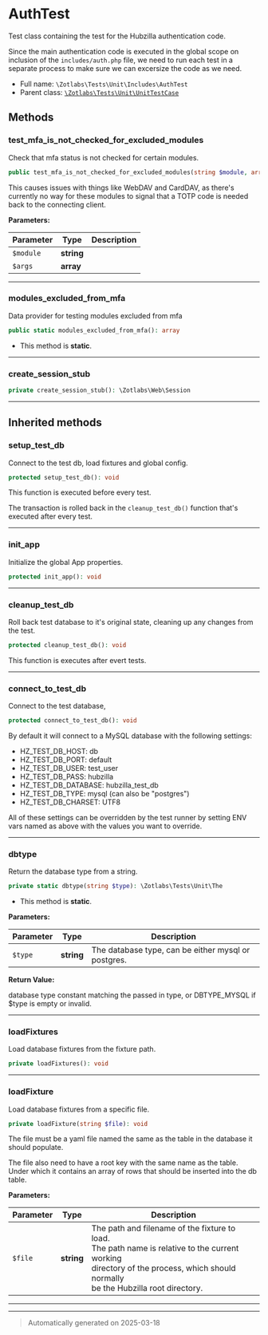 
# AuthTest

Test class containing the test for the Hubzilla authentication code.

Since the main authentication code is executed in the global scope on
inclusion of the `includes/auth.php` file, we need to run each test in a
separate process to make sure we can excersize the code as we need.

* Full name: `\Zotlabs\Tests\Unit\Includes\AuthTest`
* Parent class: [`\Zotlabs\Tests\Unit\UnitTestCase`](../UnitTestCase.md)




## Methods


### test_mfa_is_not_checked_for_excluded_modules

Check that mfa status is not checked for certain modules.

```php
public test_mfa_is_not_checked_for_excluded_modules(string $module, array $args): void
```

This causes issues with things like WebDAV and CardDAV, as there's
currently no way for these modules to signal that a TOTP code is needed
back to the connecting client.






**Parameters:**

| Parameter | Type | Description |
|-----------|------|-------------|
| `$module` | **string** |  |
| `$args` | **array** |  |





***

### modules_excluded_from_mfa

Data provider for testing modules excluded from mfa

```php
public static modules_excluded_from_mfa(): array
```



* This method is **static**.








***

### create_session_stub



```php
private create_session_stub(): \Zotlabs\Web\Session
```












***


## Inherited methods


### setup_test_db

Connect to the test db, load fixtures and global config.

```php
protected setup_test_db(): void
```

This function is executed before every test.

The transaction is rolled back in the `cleanup_test_db()` function
that's executed after every test.










***

### init_app

Initialize the global App properties.

```php
protected init_app(): void
```












***

### cleanup_test_db

Roll back test database to it's original state, cleaning up
any changes from the test.

```php
protected cleanup_test_db(): void
```

This function is executes after evert tests.










***

### connect_to_test_db

Connect to the test database,

```php
protected connect_to_test_db(): void
```

By default it will connect to a MySQL database with the following settings:

  - HZ_TEST_DB_HOST: db
  - HZ_TEST_DB_PORT: default
  - HZ_TEST_DB_USER: test_user
  - HZ_TEST_DB_PASS: hubzilla
  - HZ_TEST_DB_DATABASE: hubzilla_test_db
  - HZ_TEST_DB_TYPE: mysql (can also be "postgres")
  - HZ_TEST_DB_CHARSET: UTF8

All of these settings can be overridden by the test runner by setting ENV vars
named as above with the values you want to override.










***

### dbtype

Return the database type from a string.

```php
private static dbtype(string $type): \Zotlabs\Tests\Unit\The
```



* This method is **static**.




**Parameters:**

| Parameter | Type | Description |
|-----------|------|-------------|
| `$type` | **string** | The database type, can be either mysql or postgres. |


**Return Value:**

database type constant matching the passed in type, or DBTYPE_MYSQL
if $type is empty or invalid.




***

### loadFixtures

Load database fixtures from the fixture path.

```php
private loadFixtures(): void
```












***

### loadFixture

Load database fixtures from a specific file.

```php
private loadFixture(string $file): void
```

The file must be a yaml file named the same as the table in the database
it should populate.

The file also need to have a root key with the same name as the table.
Under which it contains an array of rows that should be inserted into
the db table.






**Parameters:**

| Parameter | Type | Description |
|-----------|------|-------------|
| `$file` | **string** | The path and filename of the fixture to load.<br />The path name is relative to the current working<br />directory of the process, which should normally<br />be the Hubzilla root directory. |





***


***
> Automatically generated on 2025-03-18
